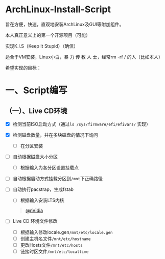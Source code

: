 # ArchLinux-Install-Script
旨在方便，快速，直观地安装ArchLinux及GUI等附加组件。

本人真正意义上的第一个开源项目（可能）

实现K.I.S（Keep It Stupid）（确信）

适合于VM安装，Linux小白，暴 力 传 教 人 士，经常rm -rf / 的人（比如本人）

希望实现的目标：
# 一、Script编写
## （一）、Live CD环境
- [x] 检测当前ISO启动方式（通过``` ls /sys/firmware/efi/efivars/ ``` 实现）

- [x] 检测磁盘数量，并在多块磁盘的情况下询问

  - [ ] 在分区安装 

- [ ] 自动根据磁盘大小分区
  
    - [ ] 根据输入为各分区设置挂载点

- [ ] 自动根据启动方式挂载分区到```/mnt```下正确路径

- [ ] 自动执行pacstrap，生成fstab

   - [ ] 根据输入安装LTS内核 
   > [@nVidia](https://www.archlinux.org/news/nvidia-45528-is-incompatible-with-linux-59/)

- [ ] Live CD 环境文件修改
    - [ ] 根据输入修改locale.gen```/mnt/etc/locale.gen```
    - [ ] 创建主机名文件```/mnt/etc/hostname```
    - [ ] 更改Hosts文件```/mnt/etc/hosts```
    - [ ] 链接时区文件```/mnt/etc/localtime```

